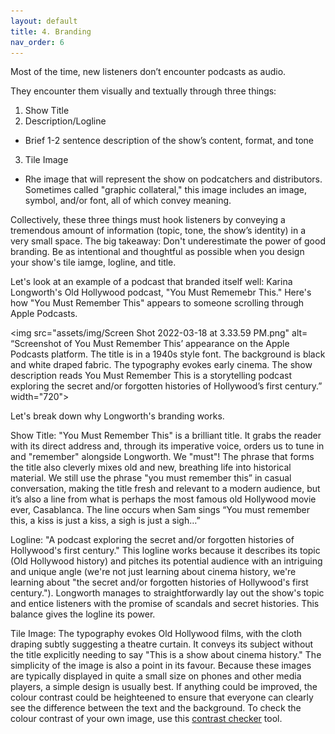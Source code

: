 ```yaml
---
layout: default
title: 4. Branding
nav_order: 6
---
```


Most of the time, new listeners don’t encounter podcasts as audio. 

They encounter them visually and textually through three things:

1. Show Title 
2. Description/Logline 
- Brief 1-2 sentence description of the show’s content, format, and tone
3. Tile Image 
- Rhe image that will represent the show on podcatchers and distributors. Sometimes called "graphic collateral," this image includes an image, symbol, and/or font, all of which convey meaning. 

Collectively, these three things must hook listeners by conveying a tremendous amount of information (topic, tone, the show’s identity) in a very small space. The big takeaway: Don't underestimate the power of good branding. Be as intentional and thoughtful as possible when you design your show's tile iamge, logline, and title. 

Let's look at an example of a podcast that branded itself well: Karina Longworth's Old Hollywood podcast, "You Must Rememebr This." Here's how "You Must Remember This" appears to someone scrolling through Apple Podcasts. 

<img src="assets/img/Screen Shot 2022-03-18 at 3.33.59 PM.png" alt= “Screenshot of You Must Remember This’ appearance on the Apple Podcasts platform. The title is in a 1940s style font. The background is black and white draped fabric. The typography evokes early cinema. The show description reads You Must Remember This is a storytelling podcast exploring the secret and/or forgotten histories of Hollywood’s first century.” width="720">

Let's break down why Longworth's branding works.

Show Title: "You Must Remember This" is a brilliant title. It grabs the reader with its direct address and, through its imperative voice, orders us to tune in and "remember" alongside Longworth. We "must"! The phrase that forms the title also cleverly mixes old and new, breathing life into historical material. We still use the phrase "you must remember this” in casual conversation, making the title fresh and relevant to a modern audience, but it’s also a line from what is perhaps the most famous old Hollywood movie ever, Casablanca. The line occurs when Sam sings “You must remember this, a kiss is just a kiss, a sigh is just a sigh…”

Logline: "A podcast exploring the secret and/or forgotten histories of Hollywood's first century." This logline works because it describes its topic (Old Hollywood history) and pitches its potential audience with an intriguing and unique angle (we're not just learning about cinema history, we're learning about "the secret and/or forgotten histories of Hollywood's first century."). Longworth manages to straightforwardly lay out the show's topic and entice listeners with the promise of scandals and secret histories. This balance gives the logline its power. 

Tile Image: The typography evokes Old Hollywood films, with the cloth draping subtly suggesting a theatre curtain. It conveys its subject without the title explicitly needing to say "This is a show about cinema history." The simplicity of the image is also a point in its favour. Because these images are typically displayed in quite a small size on phones and other media players, a simple design is usually best. If anything could be improved, the colour contrast could be heighteened to ensure that everyone can clearly see the difference between the text and the background. To check the colour contrast of your own image, use this [contrast checker](https://webaim.org/resources/contrastchecker/) tool. 
